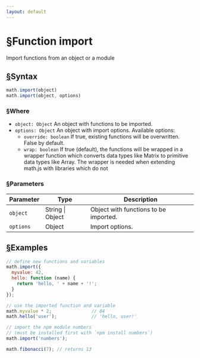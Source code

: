 ```yaml
---
layout: default
---
```


<h1 id="function-import"><a href="#function-import">&sect;</a>Function import</h1>

Import functions from an object or a module


<h2 id="syntax"><a href="#syntax">&sect;</a>Syntax</h2>

```js
math.import(object)
math.import(object, options)
```

<h3 id="where"><a href="#where">&sect;</a>Where</h3>

- `object: Object`
  An object with functions to be imported.
- `options: Object` An object with import options. Available options:
  - `override: boolean`
    If true, existing functions will be overwritten. False by default.
  - `wrap: boolean`
    If true (default), the functions will be wrapped in a wrapper function
    which converts data types like Matrix to primitive data types like Array.
    The wrapper is needed when extending math.js with libraries which do not

<h3 id="parameters"><a href="#parameters">&sect;</a>Parameters</h3>

Parameter | Type | Description
--------- | ---- | -----------
`object` | String &#124; Object | Object with functions to be imported.
`options` | Object | Import options.

<h2 id="examples"><a href="#examples">&sect;</a>Examples</h2>

```js
// define new functions and variables
math.import({
  myvalue: 42,
  hello: function (name) {
    return 'hello, ' + name + '!';
  }
});

// use the imported function and variable
math.myvalue * 2;               // 84
math.hello('user');             // 'hello, user!'

// import the npm module numbers
// (must be installed first with `npm install numbers`)
math.import('numbers');

math.fibonacci(7); // returns 13
```




<!-- Note: This file is automatically generated from source code comments. Changes made in this file will be overridden. -->
